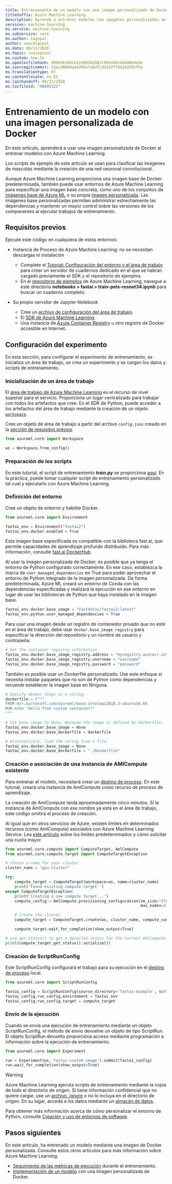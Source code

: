 ```yaml
---
title: Entrenamiento de un modelo con una imagen personalizada de Docker
titleSuffix: Azure Machine Learning
description: Aprenda a entrenar modelos con imágenes personalizadas de Docker en Azure Machine Learning.
services: machine-learning
ms.service: machine-learning
ms.subservice: core
ms.author: sagopal
author: saachigopal
ms.date: 08/11/2020
ms.topic: conceptual
ms.custom: how-to
ms.openlocfilehash: d90b56366cb22e80162983c982e861de608e4e9e
ms.sourcegitcommit: 53acd9895a4a395efa6d7cd41d7f78e392b9cfbe
ms.translationtype: HT
ms.contentlocale: es-ES
ms.lasthandoff: 09/22/2020
ms.locfileid: "90893121"
---
```

# <a name="train-a-model-using-a-custom-docker-image"></a>Entrenamiento de un modelo con una imagen personalizada de Docker

En este artículo, aprenderá a usar una imagen personalizada de Docker al entrenar modelos con Azure Machine Learning. 

Los scripts de ejemplo de este artículo se usan para clasificar las imágenes de mascotas mediante la creación de una red neuronal convolucional. 

Aunque Azure Machine Learning proporciona una imagen base de Docker predeterminada, también puede usar entornos de Azure Machine Learning para especificar una imagen base concreta, como uno de los conjuntos de [imágenes base de Azure ML](https://github.com/Azure/AzureML-Containers) o su propia [imagen personalizada](how-to-deploy-custom-docker-image.md#create-a-custom-base-image). Las imágenes base personalizadas permiten administrar estrechamente las dependencias y mantener un mayor control sobre las versiones de los componentes al ejecutar trabajos de entrenamiento. 

## <a name="prerequisites"></a>Requisitos previos 
Ejecute este código en cualquiera de estos entornos:
* Instancia de Proceso de Azure Machine Learning: no se necesitan descargas ni instalación
    * Complete el [Tutorial: Configuración del entorno y el área de trabajo](tutorial-1st-experiment-sdk-setup.md) para crear un servidor de cuadernos dedicado en el que se habrán cargado previamente el SDK y el repositorio de ejemplos.
    * En el [repositorio de ejemplos](https://github.com/Azure/azureml-examples) de Azure Machine Learning, navegue a este directorio **notebooks > fastai > train-pets-resnet34.ipynb** para buscar un cuaderno completo. 

* Su propio servidor de Jupyter Notebook
    * Cree un [archivo de configuración del área de trabajo](how-to-configure-environment.md#workspace).
    * El [SDK de Azure Machine Learning](https://docs.microsoft.com/python/api/overview/azure/ml/install?view=azure-ml-py&preserve-view=true). 
    * Una instancia de [Azure Container Registry](/azure/container-registry) u otro registro de Docker accesible en Internet.

## <a name="set-up-the-experiment"></a>Configuración del experimento 
En esta sección, para configurar el experimento de entrenamiento, se inicializa un área de trabajo, se crea un experimento y se cargan los datos y scripts de entrenamiento.

### <a name="initialize-a-workspace"></a>Inicialización de un área de trabajo
El [área de trabajo de Azure Machine Learning](concept-workspace.md) es el recurso de nivel superior para el servicio. Proporciona un lugar centralizado para trabajar con todos los artefactos que cree. En el SDK de Python, puede acceder a los artefactos del área de trabajo mediante la creación de un objeto [`workspace`](https://docs.microsoft.com/python/api/azureml-core/azureml.core.workspace.workspace?view=azure-ml-py&preserve-view=true).

Cree un objeto de área de trabajo a partir del archivo `config.json` creado en la [sección de requisitos previos](#prerequisites).

```Python
from azureml.core import Workspace

ws = Workspace.from_config()
```

### <a name="prepare-scripts"></a>Preparación de los scripts
En este tutorial, el script de entrenamiento **train.py** se proporciona [aquí](https://github.com/Azure/azureml-examples/blob/main/code/models/fastai/pets-resnet34/train.py). En la práctica, puede tomar cualquier script de entrenamiento personalizado tal cual y ejecutarlo con Azure Machine Learning.

### <a name="define-your-environment"></a>Definición del entorno
Cree un objeto de entorno y habilite Docker. 

```python
from azureml.core import Environment

fastai_env = Environment("fastai2")
fastai_env.docker.enabled = True
```

Esta imagen base especificada es compatible con la biblioteca fast.ai, que permite capacidades de aprendizaje profundo distribuido. Para más información, consulte [fast.ai DockerHub](https://hub.docker.com/u/fastdotai). 

Al usar la imagen personalizada de Docker, es posible que ya tenga el entorno de Python configurado correctamente. En ese caso, establezca la marca de `user_managed_dependencies` en True para poder aprovechar el entorno de Python integrado de la imagen personalizada. De forma predeterminada, Azure ML creará un entorno de Conda con las dependencias especificadas y realizará la ejecución en ese entorno en lugar de usar las bibliotecas de Python que haya instalado en la imagen base.

```python
fastai_env.docker.base_image = "fastdotai/fastai2:latest"
fastai_env.python.user_managed_dependencies = True
```

Para usar una imagen desde un registro de contenedor privado que no esté en el área de trabajo, debe usar `docker.base_image_registry` para especificar la dirección del repositorio y un nombre de usuario y contraseña:

```python
# Set the container registry information
fastai_env.docker.base_image_registry.address = "myregistry.azurecr.io"
fastai_env.docker.base_image_registry.username = "username"
fastai_env.docker.base_image_registry.password = "password"
```

También es posible usar un Dockerfile personalizado. Use este enfoque si necesita instalar paquetes que no son de Python como dependencias y recuerde establecer la imagen base en Ninguna.

```python 
# Specify docker steps as a string. 
dockerfile = r"""
FROM mcr.microsoft.com/azureml/base:intelmpi2018.3-ubuntu16.04
RUN echo "Hello from custom container!"
"""

# Set base image to None, because the image is defined by dockerfile.
fastai_env.docker.base_image = None
fastai_env.docker.base_dockerfile = dockerfile

# Alternatively, load the string from a file.
fastai_env.docker.base_image = None
fastai_env.docker.base_dockerfile = "./Dockerfile"
```

### <a name="create-or-attach-existing-amlcompute"></a>Creación o asociación de una instancia de AMlCompute existente
Para entrenar el modelo, necesitará crear un [destino de proceso](concept-azure-machine-learning-architecture.md#compute-targets). En este tutorial, creará una instancia de AmlCompute como recurso de proceso de aprendizaje.

La creación de AmlCompute tarda aproximadamente cinco minutos. Si la instancia de AmlCompute con ese nombre ya está en el área de trabajo, este código omitirá el proceso de creación.

Al igual que en otros servicios de Azure, existen límites en determinados recursos (como AmlCompute) asociados con Azure Machine Learning Service. Lea [este artículo](how-to-manage-quotas.md) sobre los límites predeterminados y cómo solicitar una cuota mayor. 

```python
from azureml.core.compute import ComputeTarget, AmlCompute
from azureml.core.compute_target import ComputeTargetException

# choose a name for your cluster
cluster_name = "gpu-cluster"

try:
    compute_target = ComputeTarget(workspace=ws, name=cluster_name)
    print('Found existing compute target.')
except ComputeTargetException:
    print('Creating a new compute target...')
    compute_config = AmlCompute.provisioning_configuration(vm_size='STANDARD_NC6',
                                                           max_nodes=4)

    # create the cluster
    compute_target = ComputeTarget.create(ws, cluster_name, compute_config)

    compute_target.wait_for_completion(show_output=True)

# use get_status() to get a detailed status for the current AmlCompute
print(compute_target.get_status().serialize())
```

### <a name="create-a-scriptrunconfig"></a>Creación de ScriptRunConfig
Este ScriptRunConfig configurará el trabajo para su ejecución en el [destino de proceso](how-to-set-up-training-targets.md) local.

```python
from azureml.core import ScriptRunConfig

fastai_config = ScriptRunConfig(source_directory='fastai-example', script='train.py')
fastai_config.run_config.environment = fastai_env
fastai_config.run_config.target = compute_target
```

### <a name="submit-your-run"></a>Envío de la ejecución
Cuando se envía una ejecución de entrenamiento mediante un objeto ScriptRunConfig, el método de envío devuelve un objeto de tipo ScriptRun. El objeto ScriptRun devuelto proporciona acceso mediante programación a información sobre la ejecución de entrenamiento. 

```python
from azureml.core import Experiment

run = Experiment(ws,'fastai-custom-image').submit(fastai_config)
run.wait_for_completion(show_output=True)
```

> [!WARNING]
> Azure Machine Learning ejecuta scripts de entrenamiento mediante la copia de todo el directorio de origen. Si tiene información confidencial que no quiere cargar, use un [archivo .ignore](how-to-save-write-experiment-files.md#storage-limits-of-experiment-snapshots) o no lo incluya en el directorio de origen. En su lugar, acceda a los datos mediante un [almacén de datos](https://docs.microsoft.com/python/api/azureml-core/azureml.data?view=azure-ml-py&preserve-view=true).

Para obtener más información acerca de cómo personalizar el entorno de Python, consulte [Creación y uso de entornos de software](how-to-use-environments.md). 

## <a name="next-steps"></a>Pasos siguientes
En este artículo, ha entrenado un modelo mediante una imagen de Docker personalizada. Consulte estos otros artículos para más información sobre Azure Machine Learning.
* [Seguimiento de las métricas de ejecución](how-to-track-experiments.md) durante el entrenamiento.
* [Implementación de un modelo](how-to-deploy-custom-docker-image.md) con una imagen personalizada de Docker.
